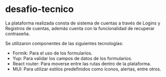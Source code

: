 # desafio-tecnico
La plataforma realizada consta de sistema de cuentas a través de Logins y Registros de cuentas, además cuenta con la funcionalidad de recuperar contraseña.

Se utilizaron componentes de las siguientes tecnologías:
- Formik: Para el uso de los formularios.
- Yup: Para validar los campos de datos de los formularios.
- React router: Para moverse entre las rutas dentro de la plataforma.
- MUI: Para utilizar estilos predefinidos como íconos, alertas, entre otros.
